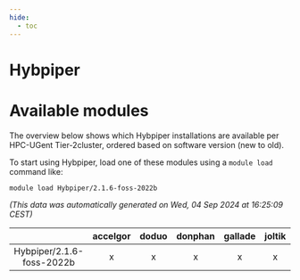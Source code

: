 ```yaml
---
hide:
  - toc
---
```


Hybpiper
========

# Available modules


The overview below shows which Hybpiper installations are available per HPC-UGent Tier-2cluster, ordered based on software version (new to old).

To start using Hybpiper, load one of these modules using a `module load` command like:

```shell
module load Hybpiper/2.1.6-foss-2022b
```

*(This data was automatically generated on Wed, 04 Sep 2024 at 16:25:09 CEST)*  

| |accelgor|doduo|donphan|gallade|joltik|shinx|skitty|
| :---: | :---: | :---: | :---: | :---: | :---: | :---: | :---: |
|Hybpiper/2.1.6-foss-2022b|x|x|x|x|x|-|x|
